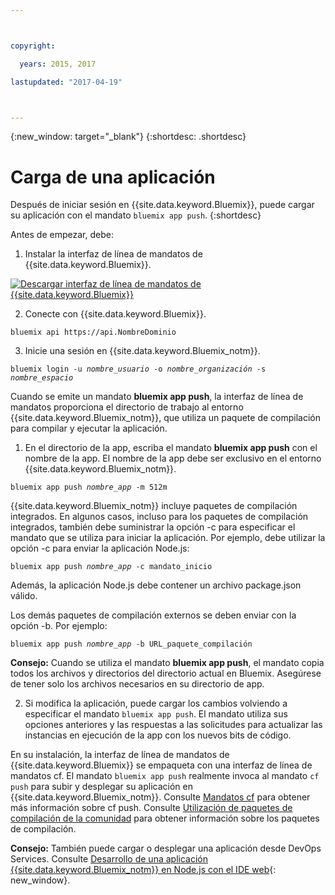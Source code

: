 ```yaml
---



copyright:

  years: 2015, 2017

lastupdated: "2017-04-19"



---
```


{:new_window: target="_blank"}
{:shortdesc: .shortdesc}

# Carga de una aplicación

Después de iniciar sesión en {{site.data.keyword.Bluemix}}, puede cargar su aplicación con el mandato `bluemix app push`.
{:shortdesc}

Antes de empezar, debe:
  1. Instalar la interfaz de línea de mandatos de {{site.data.keyword.Bluemix}}. 

  <a class="xref" href="http://clis.ng.bluemix.net/ui/home.html" target="_blank" title="(Se abre en una nueva ventana o separador)"><img class="image" src="images/btn_bx_commandline.svg" alt="Descargar interfaz de línea de mandatos de {{site.data.keyword.Bluemix}}" /> </a> 

  2. Conecte con {{site.data.keyword.Bluemix}}.

  <pre class="pre"><code class="hljs">bluemix api https://api.<span class="keyword" data-hd-keyref="DomainName">NombreDominio</span></code></pre>

  3. Inicie una sesión en {{site.data.keyword.Bluemix_notm}}.

  <pre class="pre"><code class="hljs">bluemix login -u <var class="keyword varname" data-hd-keyref="user_ID">nombre_usuario</var> -o <var class="keyword varname" data-hd-keyref="org_name">nombre_organización</var> -s <var class="keyword varname" data-hd-keyref="space_name">nombre_espacio</var></code></pre>

Cuando se emite un mandato **bluemix app push**, la interfaz de línea de mandatos proporciona el directorio de trabajo al entorno {{site.data.keyword.Bluemix_notm}}, que utiliza un paquete de compilación para compilar y ejecutar la aplicación. 

  1. En el directorio de la app, escriba el mandato **bluemix app push** con el nombre de la app. El nombre de la app debe ser exclusivo en el entorno {{site.data.keyword.Bluemix_notm}}.

  <pre class="pre"><code class="hljs">bluemix app push <var class="keyword varname" data-hd-keyref="app_name">nombre_app</var> -m 512m</code></pre>

  {{site.data.keyword.Bluemix_notm}} incluye paquetes de compilación integrados. En algunos casos, incluso para los paquetes de compilación integrados, también debe suministrar la opción -c para especificar el mandato que se utiliza para iniciar la aplicación. Por ejemplo, debe utilizar la opción -c para enviar la aplicación Node.js:

  <pre class="pre"><code class="hljs">bluemix app push <var class="keyword varname" data-hd-keyref="app_name">nombre_app</var> -c mandato_inicio</code></pre>

  Además, la aplicación Node.js debe contener un archivo package.json válido.

  Los demás paquetes de compilación externos se deben enviar con la opción -b. Por ejemplo:

  <pre class="pre"><code class="hljs">bluemix app push <var class="keyword varname" data-hd-keyref="app_name">nombre_app</var> -b URL_paquete_compilación</code></pre>

  **Consejo:** Cuando se utiliza el mandato **bluemix app push**, el mandato copia todos los archivos y directorios del directorio actual en Bluemix. Asegúrese de tener solo los archivos necesarios en su directorio de app.

  
  2. Si modifica la aplicación, puede cargar los cambios volviendo a especificar el mandato `bluemix app push`. El mandato utiliza sus opciones anteriores y las respuestas a las solicitudes para actualizar las instancias en ejecución de la app con los nuevos bits de código.

En su instalación, la interfaz de línea de mandatos de {{site.data.keyword.Bluemix}} se empaqueta con una interfaz de línea de mandatos cf. El mandato `bluemix app push` realmente invoca al mandato `cf push` para subir y desplegar su aplicación en {{site.data.keyword.Bluemix_notm}}. Consulte [Mandatos cf](/docs/cli/reference/cfcommands/index.html) para obtener más información sobre cf push. Consulte [Utilización de paquetes de compilación de la comunidad](/docs/cfapps/byob.html) para obtener información sobre los paquetes de compilación.


**Consejo:** También puede cargar o desplegar una aplicación desde DevOps Services. Consulte [Desarrollo de una aplicación {{site.data.keyword.Bluemix_notm}} en Node.js con el IDE web](https://hub.jazz.net/tutorials/devopsweb/){: new_window}.
